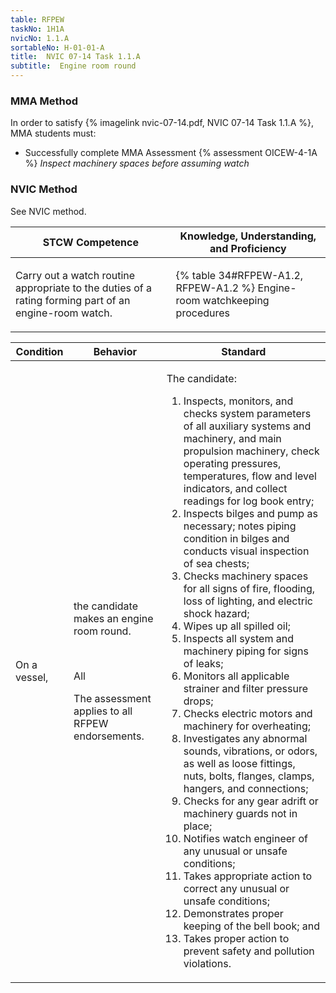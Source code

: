 ```yaml
---
table: RFPEW
taskNo: 1H1A
nvicNo: 1.1.A 
sortableNo: H-01-01-A
title:  NVIC 07-14 Task 1.1.A
subtitle:  Engine room round
---
```



### MMA Method

In order to satisfy  {% imagelink nvic-07-14.pdf, NVIC 07-14 Task 1.1.A %}, MMA students must:

* Successfully complete MMA Assessment {% assessment OICEW-4-1A %} *Inspect machinery spaces before assuming watch*


### NVIC Method

<a onclick="togglevisibility('nvic_methods')" >See NVIC method.</a>

<div id='nvic_methods' class='hide'>

<table>
<thead>
<tr>
<th class='forty'> STCW Competence </th>
<th class='sixty'> Knowledge, Understanding, and Proficiency </th>
</tr>
</thead>




<tbody>
<tr><td markdown='1'>

Carry out a watch routine appropriate to the duties of a rating forming part of an engine-room watch.

</td><td markdown='1'>

{% table 34#RFPEW-A1.2, RFPEW-A1.2 %} Engine-room watchkeeping procedures

</td></tr>


</tbody>
</table>


<table>
<thead>
<tr><th class='twenty'>  Condition </th><th class='twenty'> Behavior </th><th  class='sixty'>Standard </th></tr>
</thead>
<tbody >



<tr><td markdown='1'>

On a vessel,

</td><td markdown='1'>

the candidate makes an engine room round.

<br>

<div class="tooltip" markdown='1'>

All

The assessment applies to all RFPEW endorsements.

</div>


</td><td markdown='1'>

The candidate:

1. Inspects, monitors, and checks system parameters of all auxiliary systems and machinery, and main propulsion machinery, check operating pressures, temperatures, flow and level indicators, and collect readings for log book entry;
2. Inspects bilges and pump as necessary; notes piping condition in bilges and conducts visual inspection of sea chests;
3. Checks machinery spaces for all signs of fire, flooding, loss of lighting, and electric shock hazard;
4. Wipes up all spilled oil;
5. Inspects all system and machinery piping for signs of leaks;
6. Monitors all applicable strainer and filter pressure drops;
7. Checks electric motors and machinery for overheating;
8. Investigates any abnormal sounds, vibrations, or odors, as well as loose fittings, nuts, bolts, flanges, clamps, hangers, and connections;
9. Checks for any gear adrift or machinery guards not in place;
10. Notifies watch engineer of any unusual or unsafe conditions;
11. Takes appropriate action to correct any unusual or unsafe conditions;
12. Demonstrates proper keeping of the bell book; and
13. Takes proper action to prevent safety and pollution violations.

</td></tr>
</tbody>
</table>
</div>
